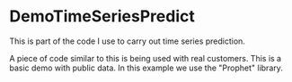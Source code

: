 # DemoTimeSeriesPredict

This is part of the code I use to carry out time series prediction.

A piece of code similar to this is being used with real customers. This is a basic demo with public data. In this example we use the "Prophet" library.
